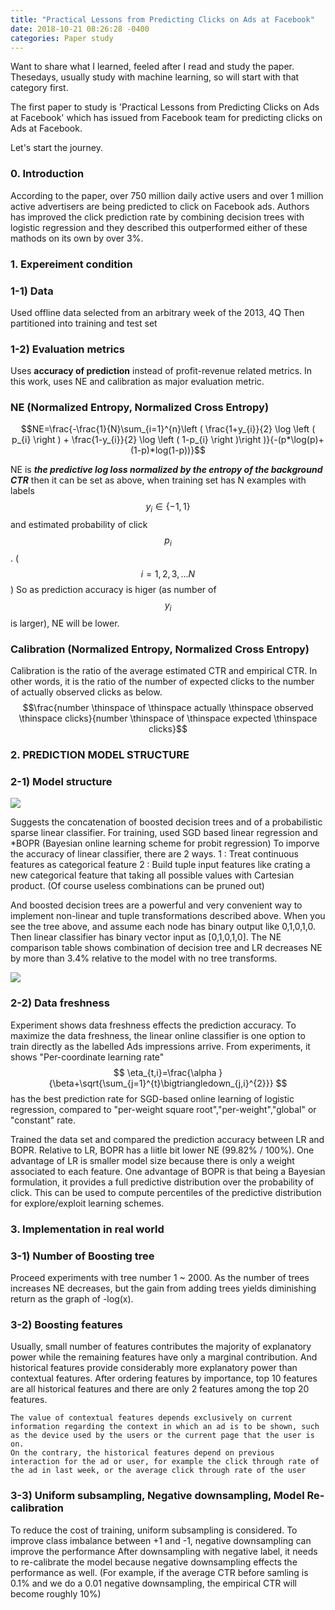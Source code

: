 ```yaml
---
title: "Practical Lessons from Predicting Clicks on Ads at Facebook"
date: 2018-10-21 08:26:28 -0400
categories: Paper study
---
```


Want to share what I learned, feeled after I read and study the paper.
Thesedays, usually study with machine learning, so will start with that category first.

The first paper to study is 'Practical Lessons from Predicting Clicks on Ads at
Facebook' which has issued from Facebook team for predicting clicks on Ads at Facebook.

Let's start the journey.  

### 0. Introduction
According to the paper, over 750 million daily active
users and over 1 million active advertisers are being predicted to click on Facebook ads.
Authors has improved the click prediction rate by combining decision trees with logistic regression and they described this outperformed either of these mathods on its own by over 3%.

### 1. Expereiment condition
### 1-1) Data
Used offline data selected from an arbitrary week of the 2013, 4Q
Then partitioned into training and test set

### 1-2) Evaluation metrics
Uses **accuracy of prediction** instead of profit-revenue related metrics. In this work, uses NE and calibration as major evaluation metric.

###	NE (Normalized Entropy, Normalized Cross Entropy)
$$NE=\frac{-\frac{1}{N}\sum_{i=1}^{n}\left ( \frac{1+y_{i}}{2} \log \left ( p_{i} \right ) + \frac{1-y_{i}}{2} \log \left ( 1-p_{i} \right )\right )}{-(p*\log(p)+(1-p)*log(1-p))}$$

NE is ***the predictive log loss normalized by the entropy of the background
CTR*** then it can be set as above,
when training set has N examples with labels $$y_{i}\in\left \{-1,1  \right \}$$ and estimated probability of click $$p_{i}$$. ($$ i=1,2,3,...N$$)
So as prediction accuracy is higer (as number of $$y_{i}$$ is larger), NE will be lower.

###	Calibration (Normalized Entropy, Normalized Cross Entropy)
Calibration is the ratio of the average estimated CTR and empirical CTR.
In other words, it is the ratio of the number of expected clicks to the number of actually observed clicks as below.
$$\frac{number \thinspace of \thinspace actually \thinspace observed \thinspace clicks}{number \thinspace of \thinspace expected \thinspace clicks}$$

### 2. PREDICTION MODEL STRUCTURE
### 2-1) Model structure
![](https://github.com/puhuk/puhuk.github.io/blob/master/img/FB-tree.PNG?raw=true)

Suggests the concatenation of boosted decision trees and of a probabilistic
sparse linear classifier.
For training, used SGD based linear regression and *BOPR (Bayesian online learning scheme for probit regression)
To imporve the accuracy of linear classifier, there are 2 ways.
 1 : Treat continuous features as categorical feature
 2 : Build tuple input features like crating a new categorical feature that taking all possible values with Cartesian product. (Of course useless combinations can be pruned out)

And boosted decision trees are a powerful and very convenient way to implement non-linear and tuple transformations described above.
When you see the tree above, and assume each node has binary output like 0,1,0,1,0. Then linear classifier has binary vector input as [0,1,0,1,0].
The NE comparison table shows combination of decision tree and LR decreases NE by more than 3.4% relative to the model with no tree transforms.

![](https://github.com/puhuk/puhuk.github.io/blob/master/img/FB-comp_table.PNG?raw=true)

### 2-2) Data freshness
Experiment shows data freshness effects the prediction accuracy. To maximize the data freshness, the linear online classifier is one option to train directly as the labelled Ads impressions arrive.
From experiments, it shows "Per-coordinate learning rate"
$$
\eta_{t,i}=\frac{\alpha }{\beta+\sqrt{\sum_{j=1}^{t}\bigtriangledown_{j,i}^{2}}}
$$
has the best prediction rate for SGD-based online learning of logistic regression, compared to "per-weight square root","per-weight","global" or "constant" rate.

Trained the data set and compared the prediction accuracy between LR and BOPR. Relative to LR, BOPR has a liitle bit lower NE (99.82% / 100%).
One advantage of LR is smaller model size because there is only a weight associated to each feature.
One advantage of BOPR is that being a
Bayesian formulation, it provides a full predictive distribution
over the probability of click. This can be used to compute percentiles of the predictive distribution for explore/exploit learning schemes.

### 3. Implementation in real world
### 3-1) Number of Boosting tree
Proceed experiments with tree number 1 ~ 2000. As the number of trees increases NE decreases, but the gain from adding trees yields diminishing return as the graph of -log(x).

### 3-2) Boosting features
Usually, small number of features contributes the majority
of explanatory power while the remaining features have
only a marginal contribution.
And historical features provide considerably more explanatory power than contextual features. After ordering features by importance, top 10 features are all historical features and there are only 2 features among the top 20 features.
```
The value of contextual features depends exclusively on current information regarding the context in which an ad is to be shown, such as the device used by the users or the current page that the user is on.
On the contrary, the historical features depend on previous interaction for the ad or user, for example the click through rate of the ad in last week, or the average click through rate of the user
```

### 3-3) Uniform subsampling, Negative downsampling, Model Re-calibration
To reduce the cost of training, uniform subsampling is considered.
To improve class imbalance between +1 and -1, negative downsampling can improve the performance
After downsampling with negative label, it needs to re-calibrate the model because negative downsampling effects the performance as well.
(For example, if the average CTR before samling is 0.1% and we do a 0.01 negative downsampling, the empirical CTR will become roughly 10%)



















